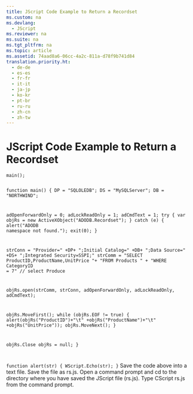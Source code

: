 ```yaml
---
title: JScript Code Example to Return a Recordset
ms.custom: na
ms.devlang: 
  - JScript
ms.reviewer: na
ms.suite: na
ms.tgt_pltfrm: na
ms.topic: article
ms.assetid: 74aad8a6-06cc-4a2c-811a-d78f9b741d84
translation.priority.ht: 
  - de-de
  - es-es
  - fr-fr
  - it-it
  - ja-jp
  - ko-kr
  - pt-br
  - ru-ru
  - zh-cn
  - zh-tw
---
```

# JScript Code Example to Return a Recordset
<?xml version="1.0" encoding="utf-8"?>
<developerReferenceWithoutSyntaxDocument xmlns="http://ddue.schemas.microsoft.com/authoring/2003/5" xmlns:xlink="http://www.w3.org/1999/xlink" xmlns:xsi="http://www.w3.org/2001/XMLSchema-instance" xsi:schemaLocation="http://ddue.schemas.microsoft.com/authoring/2003/5 http://dduestorage.blob.core.windows.net/ddueschema/developer.xsd">
  <introduction />
  <section>
    <title>JScript Code (rs.js)</title>
    <content>
      <code>main();

function main()
{
  DP = "SQLOLEDB";
  DS = "MySQLServer";
  DB = "NORTHWIND";

  adOpenForwardOnly = 0;
  adLockReadOnly = 1;
  adCmdText = 1;
  try 
  {
    var objRs = new ActiveXObject("ADODB.Recordset");
  }
  catch (e)
  {
    alert("ADODB namespace not found.");
    exit(0);
  }

  strConn =  "Provider="         +DP+
            ";Initial Catalog="  +DB+
            ";Data Source="      +DS+
            ";Integrated Security=SSPI;"
  strComm = "SELECT ProductID,ProductName,UnitPrice "+
            "FROM Products " + 
            "WHERE CategoryID = 7"  // select Produce

  objRs.open(strComm, 
             strConn, 
             adOpenForwardOnly,
             adLockReadOnly,
             adCmdText);

  objRs.MoveFirst();
  while (objRs.EOF != true) 
  {
    alert(objRs("ProductID")+"\t"
         +objRs("ProductName")+"\t"
         +objRs("UnitPrice"));
    objRs.MoveNext();
  }

  objRs.Close
  objRs = null;
}


function alert(str)
{
  WScript.Echo(str);
}</code>
      <procedure>
        <title>Try It!</title>
        <steps class="ordered">
          <step>
            <content>
              <para>Save the code above into a text file. Save the file as rs.js.</para>
            </content>
          </step>
          <step>
            <content>
              <para>Open a command prompt and cd to the directory where you have saved the JScript file (rs.js).</para>
            </content>
          </step>
          <step>
            <content>
              <para>Type <codeInline>CScript rs.js</codeInline> from the command prompt.</para>
            </content>
          </step>
        </steps>
      </procedure>
    </content>
  </section>
  <relatedTopics />
</developerReferenceWithoutSyntaxDocument>